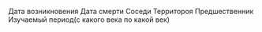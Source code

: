 Дата возникновения
Дата смерти
Соседи
Территороя
Предшественник
Изучаемый период(с какого века по какой век)